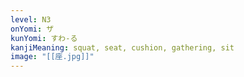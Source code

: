```yaml
---
level: N3
onYomi: ザ
kunYomi: すわ-る
kanjiMeaning: squat, seat, cushion, gathering, sit
image: "[[座.jpg]]"
---
```

